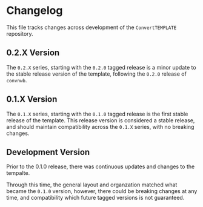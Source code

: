 # Changelog

This file tracks changes across development of the `ConvertTEMPLATE` repository.

## 0.2.X Version

The `0.2.X` series, starting with the `0.2.0` tagged release is a minor update to the
stable release version of the template, following the `0.2.0` release of `convnwb`.

## 0.1.X Version

The `0.1.X` series, starting with the `0.1.0` tagged release is the first stable release
of the template. This release version is considered a stable release, and should maintain
compatibility across the `0.1.X` series, with no breaking changes.

## Development Version

Prior to the 0.1.0 release, there was continuous updates and changes to the tempalte.

Through this time, the general layout and organzation matched what became the `0.1.0` version,
however, there could be breaking changes at any time, and compatibility which future
tagged versions is not guaranteed.

